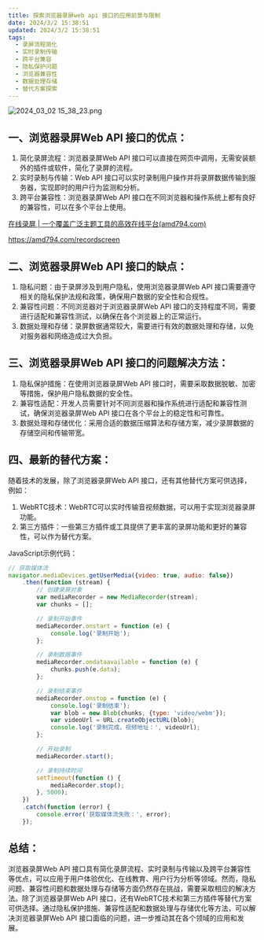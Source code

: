 ```yaml
---
title: 探索浏览器录屏web api 接口的应用前景与限制
date: 2024/3/2 15:38:51
updated: 2024/3/2 15:38:51
tags:
  - 录屏流程简化
  - 实时录制传输
  - 跨平台兼容
  - 隐私保护问题
  - 浏览器兼容性
  - 数据处理存储
  - 替代方案探索
---
```



<img src="https://static.cmdragon.cn/blog/images/2024_03_02 15_38_23.png@blog" title="2024_03_02 15_38_23.png" alt="2024_03_02 15_38_23.png"/>

## 一、浏览器录屏Web API 接口的优点：

1. 简化录屏流程：浏览器录屏Web API 接口可以直接在网页中调用，无需安装额外的插件或软件，简化了录屏的流程。
2. 实时录制与传输：Web API 接口可以实时录制用户操作并将录屏数据传输到服务器，实现即时的用户行为监测和分析。
3. 跨平台兼容性：浏览器录屏Web API 接口在不同浏览器和操作系统上都有良好的兼容性，可以在多个平台上使用。

[在线录屏 | 一个覆盖广泛主题工具的高效在线平台(amd794.com)](https://amd794.com/recordscreen)

https://amd794.com/recordscreen

## 二、浏览器录屏Web API 接口的缺点：

1. 隐私问题：由于录屏涉及到用户隐私，使用浏览器录屏Web API 接口需要遵守相关的隐私保护法规和政策，确保用户数据的安全性和合规性。
2. 兼容性问题：不同浏览器对于浏览器录屏Web API 接口的支持程度不同，需要进行适配和兼容性测试，以确保在各个浏览器上的正常运行。
3. 数据处理和存储：录屏数据通常较大，需要进行有效的数据处理和存储，以免对服务器和网络造成过大负担。

## 三、浏览器录屏Web API 接口的问题解决方法：

1. 隐私保护措施：在使用浏览器录屏Web API 接口时，需要采取数据脱敏、加密等措施，保护用户隐私数据的安全性。
2. 兼容性适配：开发人员需要针对不同浏览器和操作系统进行适配和兼容性测试，确保浏览器录屏Web API 接口在各个平台上的稳定性和可靠性。
3. 数据处理和存储优化：采用合适的数据压缩算法和存储方案，减少录屏数据的存储空间和传输带宽。

## 四、最新的替代方案：

随着技术的发展，除了浏览器录屏Web API 接口，还有其他替代方案可供选择，例如：

1. WebRTC技术：WebRTC可以实时传输音视频数据，可以用于实现浏览器录屏功能。
2. 第三方插件：一些第三方插件或工具提供了更丰富的录屏功能和更好的兼容性，可以作为替代方案。

JavaScript示例代码：

```javascript
// 获取媒体流
navigator.mediaDevices.getUserMedia({video: true, audio: false})
    .then(function (stream) {
        // 创建录屏对象
        var mediaRecorder = new MediaRecorder(stream);
        var chunks = [];

        // 录制开始事件
        mediaRecorder.onstart = function (e) {
            console.log('录制开始');
        };

        // 录制数据事件
        mediaRecorder.ondataavailable = function (e) {
            chunks.push(e.data);
        };

        // 录制结束事件
        mediaRecorder.onstop = function (e) {
            console.log('录制结束');
            var blob = new Blob(chunks, {type: 'video/webm'});
            var videoUrl = URL.createObjectURL(blob);
            console.log('录制完成，视频地址：', videoUrl);
        };

        // 开始录制
        mediaRecorder.start();

        // 录制持续时间
        setTimeout(function () {
            mediaRecorder.stop();
        }, 5000);
    })
    .catch(function (error) {
        console.error('获取媒体流失败：', error);
    });
```

## 总结：

浏览器录屏Web API
接口具有简化录屏流程、实时录制与传输以及跨平台兼容性等优点，可以应用于用户体验优化、在线教育、用户行为分析等领域。然而，隐私问题、兼容性问题和数据处理与存储等方面仍然存在挑战，需要采取相应的解决方法。除了浏览器录屏Web
API 接口，还有WebRTC技术和第三方插件等替代方案可供选择。通过隐私保护措施、兼容性适配和数据处理与存储优化等方法，可以解决浏览器录屏Web
API 接口面临的问题，进一步推动其在各个领域的应用和发展。